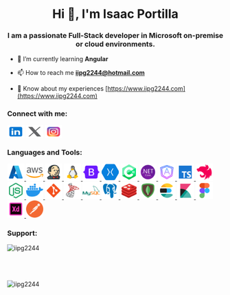 <h1 align="center">Hi 👋, I'm Isaac Portilla</h1>
<h3 align="center">I am a passionate Full-Stack developer in Microsoft on-premise or cloud environments.</h3>

- 🌱 I’m currently learning **Angular**

- 📫 How to reach me **iipg2244@hotmail.com**

- 📄 Know about my experiences [https://www.iipg2244.com](https://www.iipg2244.com)

<h3 align="left">Connect with me:</h3>
<p align="left">
    <a href="https://linkedin.com/in/iipg2244" target="blank"><img align="center"
            src="assets/img/icons8-linkedin.svg"
            alt="iipg2244" height="30" width="40" /></a>
    <a href="https://twitter.com/iipg2244" target="blank"><img align="center"
            src="assets/img/icons8-twitterx.svg"
            alt="iipg2244" height="30" width="40" /></a>
    <a href="https://instagram.com/iipg2244" target="blank"><img align="center"
            src="assets/img/icons8-instagram.svg"
            alt="iipg2244" height="30" width="40" /></a>
</p>

<h3 align="left">Languages and Tools:</h3>
<p align="left">
    <a href="https://azure.microsoft.com/en-in/" target="_blank" rel="noreferrer">
        <img src="assets/img/icons8-azure.svg" 
        alt="azure" width="40" height="40" />
    </a>    
    <a href="https://aws.amazon.com" target="_blank" rel="noreferrer">
        <img src="assets/img/icons8-amazon-web-services.svg"
            alt="aws" width="40" height="40" />
    </a>
    <a href="https://www.jenkins.io" target="_blank" rel="noreferrer">
        <img src="assets/img/icons8-jenkins.svg" 
        alt="jenkins" width="40" height="40" />
    </a>
    <a href="https://www.linux.org/" target="_blank" rel="noreferrer">
        <img src="assets/img/icons8-linux.png" 
        alt="linux" width="40" height="40" />
    </a>   
    <a href="https://getbootstrap.com" target="_blank" rel="noreferrer">
        <img src="assets/img/icons8-bootstrap.svg"
            alt="bootstrap" width="40" height="40" />
    </a>
     <a href="https://dotnet.microsoft.com/apps/xamarin" target="_blank" rel="noreferrer">
        <img src="assets/img/xamarin-svgrepo-com.svg"
            alt="xamarin" width="40" height="40" />
    </a>   
    <a href="https://www.w3schools.com/cs/" target="_blank" rel="noreferrer">
        <img src="assets/img/icons8-c.svg"
            alt="csharp" width="40" height="40" />
    </a>
    <a href="https://dotnet.microsoft.com/" target="_blank" rel="noreferrer">
        <img src="assets/img/icons8-.net-framework.svg"
            alt="dotnet" width="40" height="40" />
    </a>
    <a href="https://angular.io" target="_blank" rel="noreferrer">
        <img src="assets/img/icons8-angular.svg"
            alt="angularjs" width="40" height="40" />
    </a>  
    <a href="https://www.typescriptlang.org/" target="_blank" rel="noreferrer">
        <img src="assets/img/icons8-typescript.svg"
            alt="typescript" width="40" height="40" />
    </a>
    <a href="https://nestjs.com/" target="_blank" rel="noreferrer">
        <img src="assets/img/icons8-nestjs.svg" 
        alt="nestjs" width="40" height="40" />
    </a>  
    <a href="https://nodejs.org" target="_blank" rel="noreferrer">
        <img src="assets/img/icons8-node-js.svg"
            alt="nodejs" width="40" height="40" />
    </a>         
    <a href="https://www.docker.com/" target="_blank" rel="noreferrer">
        <img src="assets/img/icons8-docker.svg"
            alt="docker" width="40" height="40" />
    </a>
    <a href="https://git-scm.com/" target="_blank" rel="noreferrer">
        <img src="assets/img/icons8-git.svg" 
        alt="git" width="40" height="40" />
    </a>     
    <a href="https://www.microsoft.com/en-us/sql-server" target="_blank" rel="noreferrer">
        <img src="assets/img/icons8-microsoft-sql-server.svg" 
        alt="mssql" width="40" height="40" />
    </a>
    <a href="https://www.mysql.com/" target="_blank" rel="noreferrer">
        <img src="assets/img/icons8-mysql.svg"
            alt="mysql" width="40" height="40" />
    </a>
    <a href="https://www.postgresql.org" target="_blank" rel="noreferrer">
        <img src="assets/img/icons8-postgres.svg"
            alt="postgresql" width="40" height="40" />
    </a>
    <a href="https://redis.io" target="_blank" rel="noreferrer">
        <img src="assets/img/icons8-redis.svg"
            alt="redis" width="40" height="40" />
    </a>    
    <a href="https://www.mongodb.com/" target="_blank" rel="noreferrer">
        <img src="assets/img/icons8-mongodb.svg"
            alt="mongodb" width="40" height="40" />
    </a>    
    <a href="https://www.elastic.co" target="_blank" rel="noreferrer">
        <img src="assets/img/icons8-elasticsearch.svg" 
        alt="elasticsearch" width="40" height="40" />
    </a>
    <a href="https://www.elastic.co/kibana" target="_blank" rel="noreferrer">
        <img src="assets/img/icons8-kibana.svg" 
        alt="kibana" width="40" height="40" />
    </a>
    <a href="https://www.figma.com/" target="_blank" rel="noreferrer">
        <img src="assets/img/icons8-figma.svg" 
        alt="figma" width="40" height="40" />
    </a>
    <a href="https://www.adobe.com/products/xd.html" target="_blank" rel="noreferrer">
        <img src="assets/img/icons8-adobe-xd.svg" 
        alt="adobe-xd" width="40" height="40" />
    </a>
    <a href="https://postman.com" target="_blank" rel="noreferrer">
        <img src="assets/img/icons8-postman.png" 
        alt="postman" width="40" height="40" />
    </a>
</p>


<h3 align="left">Support:</h3>
<p><a href="https://www.buymeacoffee.com/iipg2244"> <img align="left"
            src="https://cdn.buymeacoffee.com/buttons/v2/default-yellow.png" height="50" width="210"
            alt="iipg2244" /></a></p><br /><br /><br /><br />


<p><img align="center"
        src="https://github-readme-stats.vercel.app/api/top-langs?username=iipg2244&show_icons=true&locale=en&layout=compact"
        alt="iipg2244" /></p>
